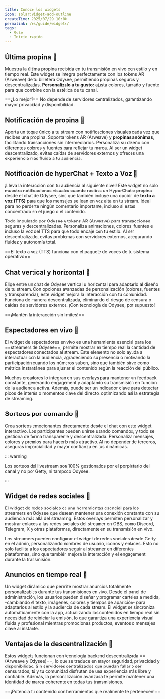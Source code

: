 ```yaml
---
title: Conoce los widgets
icon: solar:widget-add-outline
createTime: 2025/07/29 10:00
permalink: /es/guide/widgets/
tags:
  - Guía
  - Inicio rápido
---
```


## Última propina 🌟

Muestra la última propina recibida en tu transmisión en vivo con estilo y en tiempo real. Este widget se integra perfectamente con los tokens AR (Arweave) de tu billetera Odysee, permitiendo propinas seguras y descentralizadas. **Personalízalo a tu gusto:** ajusta colores, tamaño y fuente para que combine con la estética de tu canal.

==¿Lo mejor?== No depende de servidores centralizados, garantizando mayor privacidad y disponibilidad.

## Notificación de propina 🔔

Aporta un toque único a tu stream con notificaciones visuales cada vez que recibes una propina. Soporta tokens AR (Arweave) y **propinas anónimas**, facilitando transacciones sin intermediarios. Personaliza su diseño con diferentes colores y fuentes para reflejar tu marca. Al ser un widget descentralizado, evitas caídas de servidores externos y ofreces una experiencia más fluida a tu audiencia.

## Notificación de hyperChat + Texto a Voz 🎤

¡Lleva la interacción con tu audiencia al siguiente nivel! Este widget no solo muestra notificaciones visuales cuando recibes un HyperChat o propina desde el chat de Odysee, sino que también incluye una opción de **texto a voz (TTS)** para que los mensajes se lean en voz alta en tu stream. Ideal para no perderte ningún comentario importante, incluso si estás concentrado en el juego o el contenido.

Todo impulsado por Odysee y tokens AR (Arweave) para transacciones seguras y descentralizadas. Personaliza animaciones, colores, fuentes e incluso la voz del TTS para que todo encaje con tu estilo. Al ser descentralizado, evitas problemas con servidores externos, asegurando fluidez y autonomía total.

==El texto a voz (TTS) funciona con el paquete de voces de tu sistema operativo==

## Chat vertical y horizontal 💬

Elige entre un chat de Odysee vertical u horizontal para adaptarlo al diseño de tu stream. Con opciones avanzadas de personalización (colores, fuentes y transparencia), este widget mejora la interacción con tu comunidad. Funciona de manera descentralizada, eliminando el riesgo de censura o caídas de servidores externos. ¡Con tecnología de Odysee, por supuesto!

==¡Mantén la interacción sin límites!==

## Espectadores en vivo 👀

El widget de espectadores en vivo es una herramienta esencial para los ==streamers de Odysee==, permite mostrar en tiempo real la cantidad de espectadores conectados al stream. Este elemento no solo ayuda a interactuar con la audiencia, agradeciendo su presencia o motivando la participación cuando los números suben, sino que también sirve como métrica instantánea para ajustar el contenido según la reacción del público.

Muchos creadores lo integran en sus overlays para mantener un feedback constante, generando engagement y adaptando su transmisión en función de la audiencia activa. Además, puede ser un indicador clave para detectar picos de interés o momentos clave del directo, optimizando así la estrategia de streaming.

## Sorteos por comando 🎉

Crea sorteos emocionantes directamente desde el chat con este widget interactivo. Los participantes pueden unirse usando comandos, y todo se gestiona de forma transparente y descentralizada. Personaliza mensajes, colores y premios para hacerlo más atractivo. Al no depender de terceros, aseguras imparcialidad y mayor confianza en tus dinámicas.

::: warning

Los sorteos del livestream son 100% gestionados por el porpietario del canal y no por Getty, ni tampoco Odysee.

:::

## Widget de redes sociales 📱

El widget de redes sociales es una herramientas esencial para los streamers en Odysee que desean mantener una conexión constante con su audiencia más allá del streaming. Estos overlays permiten personalizar y mostrar enlaces a las redes sociales del streamer en OBS, como Discord, Telegram, X y otras plataformas, directamente en su transmisión en vivo.

Los streamers pueden configurar el widget de redes sociales desde Getty en el admin, personalizando nombres de usuario, iconos y enlaces. Esto no solo facilita a los espectadores seguir al streamer en diferentes plataformas, sino que también mejora la interacción y el engagement durante la transmisión.

## Anuncios en tiempo real 📣

Un widget dinámico que permite mostrar anuncios totalmente personalizables durante tus transmisiones en vivo. Desde el panel de administración, los usuarios pueden diseñar y programar carteles a medida, -cambiando el texto, imágenes, colores y tiempos de aparición- para adaptarlos al estilo y la audiencia de cada stream. El widget se sincroniza automáticamente con la app, actualizando los contenidos en tiempo real sin necesidad de reiniciar la emisión, lo que garantiza una experiencia visual fluida y profesional mientras promocionas productos, eventos o mensajes clave al instante.

## Ventajas de la descentralización 🚀

Estos widgets funcionan con tecnología backend descentralizada ==(Arweave y Odysee)==, lo que se traduce en mayor seguridad, privacidad y disponibilidad. Sin servidores centralizados que puedan fallar o ser censurados, tú y tu comunidad disfrutan de una experiencia más libre y confiable. Además, la personalización avanzada te permite mantener una identidad de marca coherente en todas tus transmisiones.

==¡Potencia tu contenido con herramientas que realmente te pertenecen!==